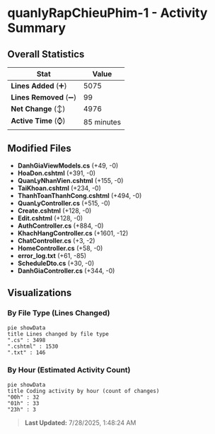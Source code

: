 # quanlyRapChieuPhim-1 - Activity Summary 

## Overall Statistics

| Stat                   | Value                                                             |
| ---------------------- | ----------------------------------------------------------------- |
| **Lines Added** (➕)   | 5075                                          |
| **Lines Removed** (➖) | 99                                        |
| **Net Change** (↕)    | 4976                |
| **Active Time** (⌚)   | 85 minutes |


## Modified Files
- **DanhGiaViewModels.cs** (+49, -0)
- **HoaDon.cshtml** (+391, -0)
- **QuanLyNhanVien.cshtml** (+155, -0)
- **TaiKhoan.cshtml** (+234, -0)
- **ThanhToanThanhCong.cshtml** (+494, -0)
- **QuanLyController.cs** (+515, -0)
- **Create.cshtml** (+128, -0)
- **Edit.cshtml** (+128, -0)
- **AuthController.cs** (+884, -0)
- **KhachHangController.cs** (+1601, -12)
- **ChatController.cs** (+3, -2)
- **HomeController.cs** (+58, -0)
- **error_log.txt** (+61, -85)
- **ScheduleDto.cs** (+30, -0)
- **DanhGiaController.cs** (+344, -0)

## Visualizations

### By File Type (Lines Changed)

```mermaid
pie showData
title Lines changed by file type
".cs" : 3498
".cshtml" : 1530
".txt" : 146
```

### By Hour (Estimated Activity Count)

```mermaid
pie showData
title Coding activity by hour (count of changes)
"00h" : 32
"01h" : 33
"23h" : 3
```


> **Last Updated:** 7/28/2025, 1:48:24 AM